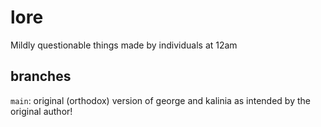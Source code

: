 # lore

Mildly questionable things made by individuals at 12am

## branches

`main`: original (orthodox) version of george and kalinia as intended by the original author!
